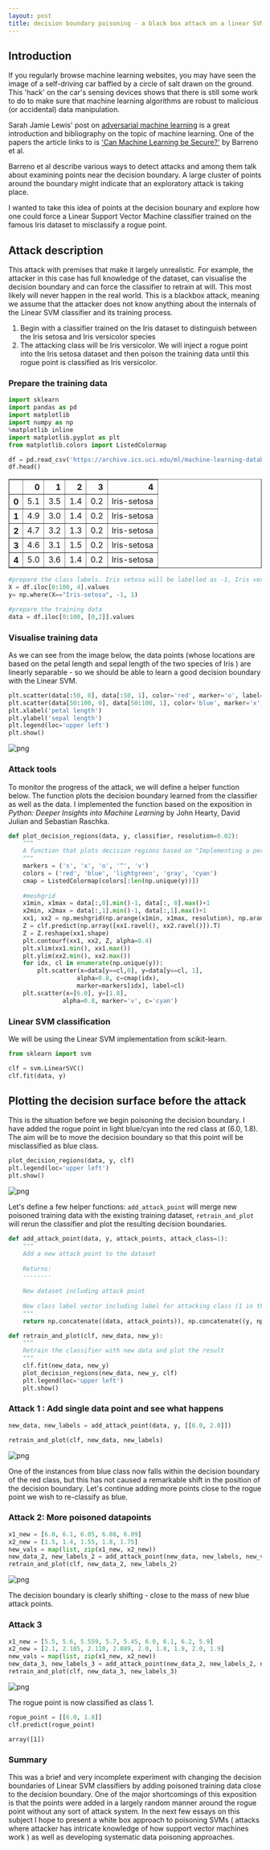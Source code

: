 ```yaml
---
layout: post
title: decision boundary poisoning - a black box attack on a linear SVM
---
```


## Introduction

If you regularly browse machine learning websites, you may have seen the image of a self-driving car baffled by a circle of salt drawn on the ground. This 'hack' on the car's sensing devices shows that there is still some work to do to make sure that machine learning algorithms are robust to malicious (or accidental) data manipulation. 

Sarah Jamie Lewis' post on [adversarial machine learning](https://mascherari.press/introduction-to-adversarial-machine-learning/) is a great introduction and bibliography on the topic of machine learning. One of the papers the article links to is ['Can Machine Learning be Secure?'](https://people.eecs.berkeley.edu/~tygar/papers/Machine_Learning_Security/asiaccs06.pdf) by Barreno et al. 

Barreno et al describe various ways to detect attacks and among them talk about examining points near the decision boundary. A large cluster of points around the boundary might indicate that an exploratory attack is taking place.

I wanted to take this idea of points at the decision bounary and explore how one could force a Linear Support Vector Machine classifier trained on the famous Iris dataset to misclassify a rogue point.



## Attack description

This attack with premises that make it largely unrealistic. For example, the attacker in this case has full knowledge of the dataset, can visualise the decision boundary and can force the classifier to retrain at will. This most likely will never happen in the real world. 
This is a blackbox attack, meaning we assume that the attacker does not know anything about the internals of the Linear SVM classifier and its training process. 

1. Begin with a classifier trained on the Iris dataset to distinguish between the Iris setosa and Iris versicolor species
2. The attacking class will be Iris versicolor. We will inject a rogue point into the Iris setosa dataset and then poison the training data until this rogue point is classified as Iris versicolor. 


### Prepare the training data


```python
import sklearn
import pandas as pd
import matplotlib
import numpy as np
%matplotlib inline
import matplotlib.pyplot as plt
from matplotlib.colors import ListedColormap
```


```python
df = pd.read_csv('https://archive.ics.uci.edu/ml/machine-learning-databases/iris/iris.data', header=None)
df.head()
```




<div>
<style>
    .dataframe thead tr:only-child th {
        text-align: right;
    }

    .dataframe thead th {
        text-align: left;
    }

    .dataframe tbody tr th {
        vertical-align: top;
    }
</style>
<table border="1" class="dataframe">
  <thead>
    <tr style="text-align: right;">
      <th></th>
      <th>0</th>
      <th>1</th>
      <th>2</th>
      <th>3</th>
      <th>4</th>
    </tr>
  </thead>
  <tbody>
    <tr>
      <th>0</th>
      <td>5.1</td>
      <td>3.5</td>
      <td>1.4</td>
      <td>0.2</td>
      <td>Iris-setosa</td>
    </tr>
    <tr>
      <th>1</th>
      <td>4.9</td>
      <td>3.0</td>
      <td>1.4</td>
      <td>0.2</td>
      <td>Iris-setosa</td>
    </tr>
    <tr>
      <th>2</th>
      <td>4.7</td>
      <td>3.2</td>
      <td>1.3</td>
      <td>0.2</td>
      <td>Iris-setosa</td>
    </tr>
    <tr>
      <th>3</th>
      <td>4.6</td>
      <td>3.1</td>
      <td>1.5</td>
      <td>0.2</td>
      <td>Iris-setosa</td>
    </tr>
    <tr>
      <th>4</th>
      <td>5.0</td>
      <td>3.6</td>
      <td>1.4</td>
      <td>0.2</td>
      <td>Iris-setosa</td>
    </tr>
  </tbody>
</table>
</div>




```python
#prepare the class labels. Iris setosa will be labelled as -1, Iris versicolor as 1
X = df.iloc[0:100, 4].values
y= np.where(X=="Iris-setosa", -1, 1)
```


```python
#prepare the training data
data = df.iloc[0:100, [0,2]].values
```

### Visualise training data

As we can see from the image below, the data points (whose locations are based on the petal length and sepal length of the two species of Iris ) are linearly separable - so we should be able to learn a good decision boundary with the Linear SVM. 


```python
plt.scatter(data[:50, 0], data[:50, 1], color='red', marker='o', label='setosa')
plt.scatter(data[50:100, 0], data[50:100, 1], color='blue', marker='x', label='versicolor')
plt.xlabel('petal length')
plt.ylabel('sepal length')
plt.legend(loc='upper left')
plt.show()
```


![png](images/output_8_0.png)


### Attack tools

To monitor the progress of the attack, we will define a helper function below. The function plots the decision boundary learned from the classifier as well as the data. I implemented the function based on the exposition in _Python: Deeper Insights into Machine Learning_ by John Hearty, David Julian and Sebastian Raschka. 


```python
def plot_decision_regions(data, y, classifier, resolution=0.02):
    """
    A function that plots decision regions based on "Implementing a perceptron algorithm in Python by Raschka et al.
    """
    markers = ('s', 'x', 'o', '^', 'v')
    colors = ('red', 'blue', 'lightgreen', 'gray', 'cyan')
    cmap = ListedColormap(colors[:len(np.unique(y))])
    
    #meshgrid
    x1min, x1max = data[:,0].min()-1, data[:, 0].max()+1
    x2min, x2max = data[:,1].min()-1, data[:,1].max()+1
    xx1, xx2 = np.meshgrid(np.arange(x1min, x1max, resolution), np.arange(x2min, x2max, resolution))
    Z = clf.predict(np.array([xx1.ravel(), xx2.ravel()]).T)
    Z = Z.reshape(xx1.shape)
    plt.contourf(xx1, xx2, Z, alpha=0.4)
    plt.xlim(xx1.min(), xx1.max())
    plt.ylim(xx2.min(), xx2.max())
    for idx, cl in enumerate(np.unique(y)):
        plt.scatter(x=data[y==cl,0], y=data[y==cl, 1], 
                   alpha=0.8, c=cmap(idx), 
                   marker=markers[idx], label=cl)
    plt.scatter(x=[6.0], y=[1.8], 
               alpha=0.8, marker='v', c='cyan')
```

### Linear SVM classification

We will be using the Linear SVM implementation from scikit-learn.


```python
from sklearn import svm

clf = svm.LinearSVC()
clf.fit(data, y)
```
## Plotting the decision surface before the attack
This is the situation before we begin poisoning the decision boundary. I have added the rogue point in light blue/cyan into the red class at (6.0, 1.8). The aim will be to move the decision boundary so that this point will be misclassified as blue class.


```python
plot_decision_regions(data, y, clf)
plt.legend(loc='upper left')
plt.show()
```


![png](images/output_15_0.png)

Let's define a few helper functions: ``add_attack_point`` will merge new poisoned training data with the existing training dataset, ``retrain_and_plot`` will rerun the classifier and plot the resulting decision boundaries.

```python
def add_attack_point(data, y, attack_points, attack_class=1):
    """
    Add a new attack point to the dataset
    
    Returns:
    --------
    
    New dataset including attack point
    
    New class label vector including label for attacking class (1 in this case)
    """
    return np.concatenate((data, attack_points)), np.concatenate((y, np.array(len(attack_points)*[attack_class])))
```


```python
def retrain_and_plot(clf, new_data, new_y):
    """
    Retrain the classifier with new data and plot the result
    """
    clf.fit(new_data, new_y)
    plot_decision_regions(new_data, new_y, clf)
    plt.legend(loc='upper left')
    plt.show()
```

### Attack 1 : Add single data point and see what happens


```python
new_data, new_labels = add_attack_point(data, y, [[6.0, 2.0]])
```


```python
retrain_and_plot(clf, new_data, new_labels)
```


![png](images/output_20_0.png)


One of the instances from blue class now falls within the decision boundary of the red class, but this has not caused a remarkable shift in the position of the decision boundary. Let's continue adding more points close to the rogue point we wish to re-classify as blue. 

### Attack 2: More poisoned datapoints


```python
x1_new = [6.0, 6.1, 6.05, 6.08, 6.09]
x2_new = [1.5, 1.4, 1.55, 1.8, 1.75]
new_vals = map(list, zip(x1_new, x2_new))
new_data_2, new_labels_2 = add_attack_point(new_data, new_labels, new_vals)
retrain_and_plot(clf, new_data_2, new_labels_2)
```


![png](images/output_23_0.png)


The decision boundary is clearly shifting - close to the mass of new blue attack points. 

### Attack 3


```python
x1_new = [5.5, 5.6, 5.559, 5.7, 5.45, 6.0, 6.1, 6.2, 5.9]
x2_new = [2.1, 2.105, 2.110, 2.089, 2.0, 1.8, 1.9, 2.0, 1.9]
new_vals = map(list, zip(x1_new, x2_new))
new_data_3, new_labels_3 = add_attack_point(new_data_2, new_labels_2, new_vals)
retrain_and_plot(clf, new_data_3, new_labels_3)
```


![png](images/output_26_0.png)


The rogue point is now classified as class 1. 


```python
rogue_point = [[6.0, 1.8]]
clf.predict(rogue_point)
```




    array([1])



### Summary
This was a brief and very incomplete experiment with changing the decision boundaries of Linear SVM classifiers by adding poisoned training data close to the decision boundary. One of the major shortcomings of this exposition is that the points were added in a largely random manner around the rogue point without any sort of attack system. In the next few essays on this subject I hope to present a white box approach to poisoning SVMs ( attacks where attacker has intricate knowledge of how support vector machines work ) as well as developing systematic data poisoning approaches. 
